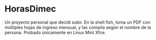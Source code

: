 # HorasDimec
Un proyecto personal que decidí subir.
En la shell fish, toma un PDF con múltiples hojas de ingreso mensual, y las compila según el nombre de la persona.
Probado únicamente en Linux Mint Xfce.
